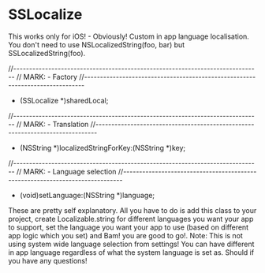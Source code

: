 # SSLocalize
This works only for iOS! - Obviously!
Custom in app language localisation. You don't need to use NSLocalizedString(foo, bar) but SSLocalizedString(foo). 

//------------------------------------------------------------------------------
// MARK: - Factory
//------------------------------------------------------------------------------

+ (SSLocalize *)sharedLocal;


//------------------------------------------------------------------------------
// MARK: - Translation
//------------------------------------------------------------------------------

- (NSString *)localizedStringForKey:(NSString *)key;


//------------------------------------------------------------------------------
// MARK: - Language selection
//------------------------------------------------------------------------------

- (void)setLanguage:(NSString *)language;

These are pretty self explanatory. All you have to do is add this class to your project, create Localizable.string for different languages you want your app to support, set the language you want your app to use (based on different app logic which you set) and Bam! you are good to go!. Note:  This is not using system wide language selection from settings! You can have different in app language regardless of what the system language is set as. Should if you have any questions!
